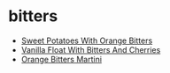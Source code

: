 # bitters

 * [Sweet Potatoes With Orange Bitters](index/s/sweet-potatoes-with-orange-bitters-51254470.json)
 * [Vanilla Float With Bitters And Cherries](index/v/vanilla-float-with-bitters-and-cherries-56389658.json)
 * [Orange Bitters Martini](index/o/orange-bitters-martini.json)
